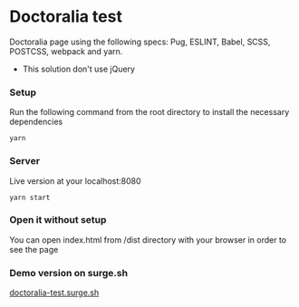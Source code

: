 # Doctoralia test
Doctoralia page using the following specs: Pug, ESLINT, Babel, SCSS, POSTCSS, webpack and yarn.

* This solution don't use jQuery

### Setup
Run the following command from the root directory to install the necessary dependencies
```
yarn
```
### Server
Live version at your localhost:8080
```
yarn start
```
### Open it without setup
You can open index.html from /dist directory with your browser in order to see the page
### Demo version on surge.sh
[doctoralia-test.surge.sh](http://doctoralia-test.surge.sh)